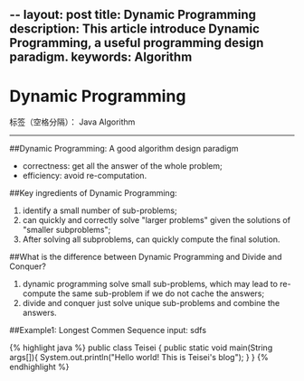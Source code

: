 --
layout: post
title: Dynamic Programming
description: This article introduce Dynamic Programming, a useful programming design paradigm.
keywords: Algorithm
---
# Dynamic Programming

标签（空格分隔）： Java Algorithm

---
##Dynamic Programming: A good algorithm design paradigm  
+ correctness: get all the answer of the whole problem;  
+ efficiency: avoid re-computation.  


##Key ingredients of Dynamic Programming:   
1. identify a small number of sub-problems;   
2. can quickly and correctly solve "larger problems" given the solutions of "smaller subproblems";   
3. After solving all subproblems, can quickly compute the final solution.   

##What is the difference between Dynamic Programming and Divide and Conquer?   
1. dynamic programming solve small sub-problems, which may lead to re-compute the same sub-problem if we do not cache the answers;   
2. divide and conquer just solve unique sub-problems and combine the answers.   

##Example1: Longest Commen Sequence
input: sdfs


{% highlight java %}
public class Teisei {
    public static void main(String args[]){
        System.out.println("Hello world! This is Teisei's blog");
    }
}
{% endhighlight %}